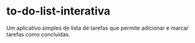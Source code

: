 # to-do-list-interativa
Um aplicativo simples de lista de tarefas que permite adicionar e marcar tarefas como concluídas.
